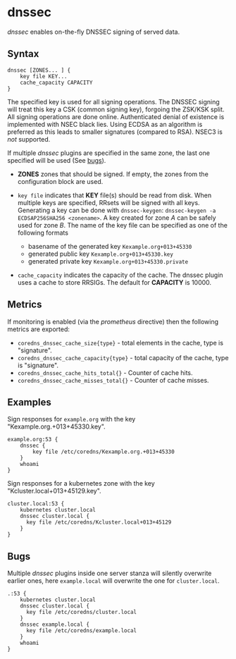 # dnssec

*dnssec* enables on-the-fly DNSSEC signing of served data.

## Syntax

~~~
dnssec [ZONES... ] {
    key file KEY...
    cache_capacity CAPACITY
}
~~~

The specified key is used for all signing operations. The DNSSEC signing will treat this key a
CSK (common signing key), forgoing the ZSK/KSK split. All signing operations are done online.
Authenticated denial of existence is implemented with NSEC black lies. Using ECDSA as an algorithm
is preferred as this leads to smaller signatures (compared to RSA). NSEC3 is *not* supported.

If multiple *dnssec* plugins are specified in the same zone, the last one specified will be
used (See [bugs](#bugs)).

* **ZONES** zones that should be signed. If empty, the zones from the configuration block
    are used.

* `key file` indicates that **KEY** file(s) should be read from disk. When multiple keys are specified, RRsets
  will be signed with all keys. Generating a key can be done with `dnssec-keygen`: `dnssec-keygen -a
  ECDSAP256SHA256 <zonename>`. A key created for zone *A* can be safely used for zone *B*. The name of the
  key file can be specified as one of the following formats

    * basename of the generated key `Kexample.org+013+45330`
    * generated public key `Kexample.org+013+45330.key`
    * generated private key `Kexample.org+013+45330.private`

* `cache_capacity` indicates the capacity of the cache. The dnssec plugin uses a cache to store
  RRSIGs. The default for **CAPACITY** is 10000.

## Metrics

If monitoring is enabled (via the *prometheus* directive) then the following metrics are exported:

* `coredns_dnssec_cache_size{type}` - total elements in the cache, type is "signature".
* `coredns_dnssec_cache_capacity{type}` - total capacity of the cache, type is "signature".
* `coredns_dnssec_cache_hits_total{}` - Counter of cache hits.
* `coredns_dnssec_cache_misses_total{}` - Counter of cache misses.

## Examples

Sign responses for `example.org` with the key "Kexample.org.+013+45330.key".

~~~
example.org:53 {
    dnssec {
        key file /etc/coredns/Kexample.org.+013+45330
    }
    whoami
}
~~~

Sign responses for a kubernetes zone with the key "Kcluster.local+013+45129.key".

~~~
cluster.local:53 {
    kubernetes cluster.local
    dnssec cluster.local {
      key file /etc/coredns/Kcluster.local+013+45129
    }
}
~~~

## Bugs

Multiple *dnssec* plugins inside one server stanza will silently overwrite earlier ones, here
`example.local` will overwrite the one for `cluster.local`.

~~~
.:53 {
    kubernetes cluster.local
    dnssec cluster.local {
      key file /etc/coredns/cluster.local
    }
    dnssec example.local {
      key file /etc/coredns/example.local
    }
    whoami
}
~~~
